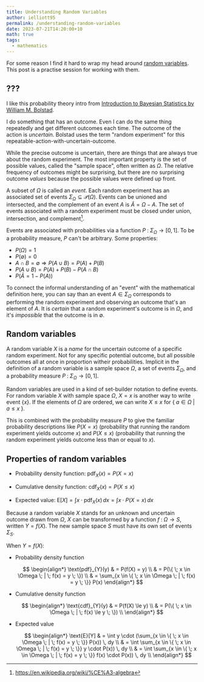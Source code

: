 ```yaml
---
title: Understanding Random Variables
author: ielliott95
permalink: /understanding-random-variables
date: 2023-07-21T14:20:00+10
math: true
tags:
  - mathematics
---
```


For some reason I find it hard to wrap my head around [random variables](https://en.wikipedia.org/wiki/Random_variable).
This post is a practise session for working with them.

## ???

I like this probability theory intro from [Introduction to Bayesian Statistics by William M. Bolstad](https://onlinelibrary.wiley.com/doi/book/10.1002/9780470181188).

I do something that has an outcome.
Even I can do the same thing repeatedly and get different outcomes each time.
The outcome of the action is *uncertain*.
Bolstad uses the term "random experiment" for this repeatable-action-with-uncertain-outcome.

While the precise outcome is uncertain, there are things that are always true about the random experiment.
The most important property is the set of possible values, called the "sample space", often written as $\Omega$.
The relative frequency of outcomes might be surprising, but there are no surprising outcome *values* because the possible values were defined up front.

A subset of $\Omega$ is called an *event*.
Each random experiment has an associated set of events $\Sigma_{\Omega} \subseteq \mathcal{P}(\Omega)$.
Events can be unioned and intersected, and the complement of an event $A$ is $\tilde{A} = \Omega \minus A$.
The set of events associated with a random experiment must be closed under union, intersection, and complement[^sigma-algebra].

Events are associated with probabilities via a function
$P \; : \; \Sigma_{\Omega} \rightarrow [0, 1]$.
To be a probability measure, $P$ can't be arbitrary.
Some properties:

* $P(\Omega) = 1$
* $P(\emptyset) = 0$
* $A \cap B = \emptyset \Rightarrow P(A \cup B) = P(A) + P(B)$
* $P(A \cup B) = P(A) + P(B) - P(A \cap B)$
* $P(\tilde{A} = 1 - P(A))$

To connect the informal understanding of an "event" with the mathematical definition here,
you can say than an event $A \in \Sigma_{\Omega}$ corresponds to performing the random experiment and observing an outcome that's an element of $A$.
It is *certain* that a random experiment's outcome is in $\Omega$, and it's *impossible* that the outcome is in $\emptyset$.

## Random variables

A random variable $X$ is a *name* for the uncertain outcome of a specific random experiment.
Not for any specific potential outcome, but all possible outcomes all at once in proportion witheir probabilities.
Implicit in the definition of a random variable is a sample space $\Omega$,
a set of events $\Sigma_{\Omega}$,
and a probability measure $P \; : \; \Sigma_{\Omega} \rightarrow [0, 1]$.

Random variables are used in a kind of set-builder notation to define events.
For random variable $X$ with sample space $\Omega$, $X = x$ is another way to write event $\{ x \}$.
If the elements of $\Omega$ are ordered, we can write $X \le x$ for $\{ \; a \in \Omega \; | \; a \le x \; \}$.

This is combined with the probability measure $P$ to give the familiar probability descriptions like $P(X = x)$ (probability that running the random experiment yields outcome $x$)
and $P(X \le x)$ (probability that running the random experiment yields outcome less than or equal to $x$).

## Properties of random variables

* Probability density function: $\text{pdf}_X(x) = P(X = x)$

* Cumulative density function: $\text{cdf}_X(x) = P(X \le x)$

* Expected value: $\text{E}[X] = \int x \cdot \text{pdf}_X(x) \, dx = \int x \cdot P(X = x) \, dx$

Because a random variable $X$ stands for an unknown and uncertain outcome drawn from
$\Omega$,
$X$ can be transformed by a function $f \; : \; \Omega \rightarrow S$,
written $Y = f(X)$.
The new sample space $S$ must have its own set of events $\Sigma_S$.

When $Y = f(X)$:

* Probability density function
  
  $$
  \begin{align*}
  \text{pdf}_{Y}(y) & = P(f(X) = y) \\
                    & = P(\{ \; x \in \Omega \; | \; f(x) = y \; \}) \\
                    & = \sum_{x \in \{ \; x \in \Omega \; | \; f(x) = y \; \}} P(x)
  \end{align*}
  $$

* Cumulative density function
  
  $$
  \begin{align*}
  \text{cdf}_{Y}(y) & = P(f(X) \le y) \\
                    & = P(\{ \; x \in \Omega \; | \; f(x) \le y \; \}) \\
  \end{align*}
  $$

* Expected value

  $$
  \begin{align*}
  \text{E}[Y] & = \int y \cdot (\sum_{x \in \{ \; x \in \Omega \; | \; f(x) = y \; \}} P(x)) \, dy \\
              & = \int \sum_{x \in \{ \; x \in \Omega \; | \; f(x) = y \; \}} y \cdot P(x)) \, dy \\
              & = \int \sum_{x \in \{ \; x \in \Omega \; | \; f(x) = y \; \}} f(x) \cdot P(x)) \, dy \\
  \end{align*}
  $$

[^sigma-algebra]: <https://en.wikipedia.org/wiki/%CE%A3-algebra>
